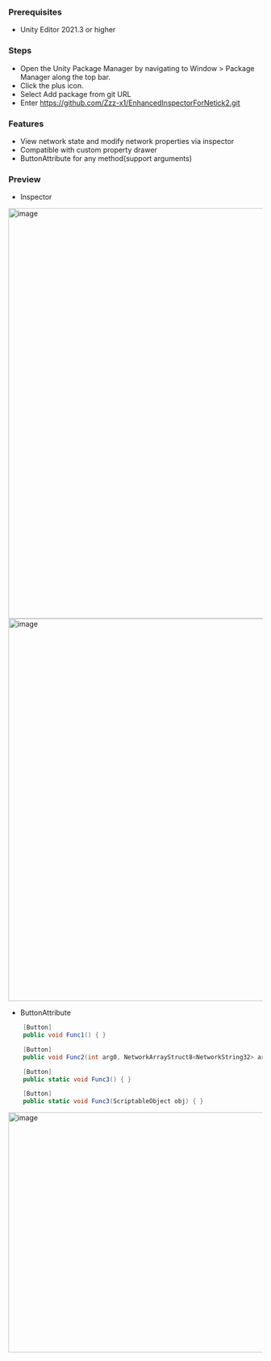 ### Prerequisites
- Unity Editor 2021.3 or higher

### Steps
- Open the Unity Package Manager by navigating to Window > Package Manager along the top bar.
- Click the plus icon.
- Select Add package from git URL
- Enter https://github.com/Zzz-x1/EnhancedInspectorForNetick2.git
### Features
- View network state and modify network properties via inspector
- Compatible with custom property drawer
- ButtonAttribute for any method(support arguments)
### Preview
- Inspector
<img width="573" height="812" alt="image" src="https://github.com/user-attachments/assets/f3931831-9c30-49e2-ac18-7d9c62f7bf4d" />
<img width="508" height="757" alt="image" src="https://github.com/user-attachments/assets/61bc329a-ba6f-40de-b815-4cf2bb7d5061" />


- ButtonAttribute
```C#
    [Button]
    public void Func1() { }

    [Button]
    public void Func2(int arg0, NetworkArrayStruct8<NetworkString32> arg1) { }

    [Button]
    public static void Func3() { }

    [Button]
    public static void Func3(ScriptableObject obj) { }
```

<img width="583" height="475" alt="image" src="https://github.com/user-attachments/assets/8dcff913-f4f0-4c2b-9764-65b4708d7ba8" />



